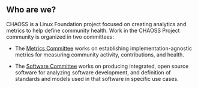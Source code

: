 ## Who are we?

CHAOSS is a Linux Foundation project focused on creating analytics and metrics to help define community health. Work in the CHAOSS Project community is organized in two committees:

- The [Metrics Committee](https://chaoss.community/metrics) works on establishing implementation-agnostic metrics for measuring community activity, contributions, and health.

- The [Software Committee](https://chaoss.community/tools) works on producing integrated, open source software for analyzing software development, and definition of standards and models used in that software in specific use cases.
